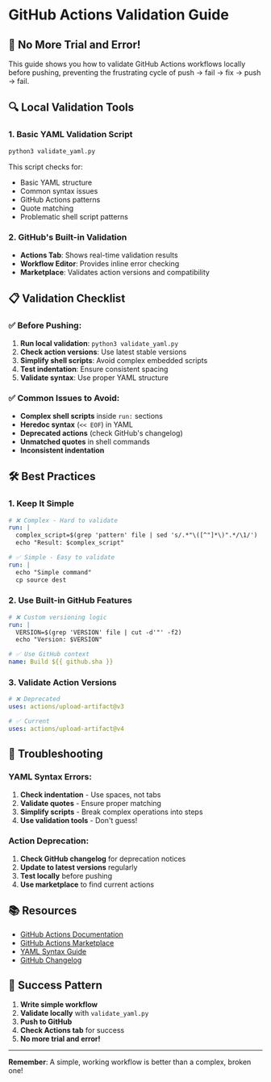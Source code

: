 # GitHub Actions Validation Guide

## 🚫 **No More Trial and Error!**

This guide shows you how to validate GitHub Actions workflows locally before pushing, preventing the frustrating cycle of push → fail → fix → push → fail.

## 🔍 **Local Validation Tools**

### 1. **Basic YAML Validation Script**
```bash
python3 validate_yaml.py
```

This script checks for:
- Basic YAML structure
- Common syntax issues
- GitHub Actions patterns
- Quote matching
- Problematic shell script patterns

### 2. **GitHub's Built-in Validation**
- **Actions Tab**: Shows real-time validation results
- **Workflow Editor**: Provides inline error checking
- **Marketplace**: Validates action versions and compatibility

## 📋 **Validation Checklist**

### ✅ **Before Pushing:**
1. **Run local validation**: `python3 validate_yaml.py`
2. **Check action versions**: Use latest stable versions
3. **Simplify shell scripts**: Avoid complex embedded scripts
4. **Test indentation**: Ensure consistent spacing
5. **Validate syntax**: Use proper YAML structure

### ✅ **Common Issues to Avoid:**
- **Complex shell scripts** inside `run:` sections
- **Heredoc syntax** (`<< EOF`) in YAML
- **Deprecated actions** (check GitHub's changelog)
- **Unmatched quotes** in shell commands
- **Inconsistent indentation**

## 🛠️ **Best Practices**

### 1. **Keep It Simple**
```yaml
# ❌ Complex - Hard to validate
run: |
  complex_script=$(grep 'pattern' file | sed 's/.*"\([^"]*\)".*/\1/')
  echo "Result: $complex_script"

# ✅ Simple - Easy to validate
run: |
  echo "Simple command"
  cp source dest
```

### 2. **Use Built-in GitHub Features**
```yaml
# ❌ Custom versioning logic
run: |
  VERSION=$(grep 'VERSION' file | cut -d'"' -f2)
  echo "Version: $VERSION"

# ✅ Use GitHub context
name: Build ${{ github.sha }}
```

### 3. **Validate Action Versions**
```yaml
# ❌ Deprecated
uses: actions/upload-artifact@v3

# ✅ Current
uses: actions/upload-artifact@v4
```

## 🔧 **Troubleshooting**

### **YAML Syntax Errors:**
1. **Check indentation** - Use spaces, not tabs
2. **Validate quotes** - Ensure proper matching
3. **Simplify scripts** - Break complex operations into steps
4. **Use validation tools** - Don't guess!

### **Action Deprecation:**
1. **Check GitHub changelog** for deprecation notices
2. **Update to latest versions** regularly
3. **Test locally** before pushing
4. **Use marketplace** to find current actions

## 📚 **Resources**

- [GitHub Actions Documentation](https://docs.github.com/en/actions)
- [GitHub Actions Marketplace](https://github.com/marketplace?type=actions)
- [YAML Syntax Guide](https://yaml.org/spec/)
- [GitHub Changelog](https://github.blog/changelog/)

## 🎯 **Success Pattern**

1. **Write simple workflow**
2. **Validate locally** with `validate_yaml.py`
3. **Push to GitHub**
4. **Check Actions tab** for success
5. **No more trial and error!**

---

**Remember**: A simple, working workflow is better than a complex, broken one!
